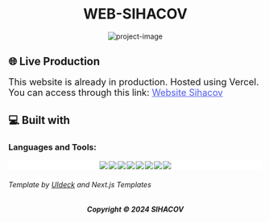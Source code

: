 <h1 align="center" id="title">
  WEB-SIHACOV
</h1>

<p align="center"><img src="https://socialify.git.ci/MukhlisMaulanaA/web-sihacov/image?description=1&amp;descriptionEditable=Website%20Project%20Sistem%20Inspeksi%20Alat%20Kesehatan%20menggunakan%20%0AComputer%20Vision%20pada%20proses%20Quality%20Control.&amp;language=1&amp;name=1&amp;owner=1&amp;theme=Light" alt="project-image"></p>

<h2> 🌐 Live Production </h2>
  <p style="font-size: 18px;"> This website is already in production. Hosted using Vercel. You can access through this link:
  <span>
    <a href="https://web-sihacov.vercel.app/" style="font-weight: semi-bold; color: #525CEB;"> Website Sihacov </a>
  </span>
  </p>

<h2>💻 Built with</h2>

<h3 align="left">Languages and Tools:</h3>
<div align="left" style="background-color: white; padding: 2px; display: flex; gap: 2px; flex-wrap: wrap; align-items: center; justify-content: center;
">
	<img src="https://img.shields.io/badge/Vercel-000000?style=for-the-badge&logo=vercel&logoColor=white" />
	<img src="https://img.shields.io/badge/next%20js-000000?style=for-the-badge&logo=nextdotjs&logoColor=white" />
	<img src="https://img.shields.io/badge/Tailwind_CSS-38B2AC?style=for-the-badge&logo=tailwind-css&logoColor=white" />
	<img src="https://img.shields.io/badge/Node%20js-339933?style=for-the-badge&logo=nodedotjs&logoColor=white" />
	<img src="https://img.shields.io/badge/React-20232A?style=for-the-badge&logo=react&logoColor=61DAFB" />
	<img src="https://img.shields.io/badge/VSCode-0078D4?style=for-the-badge&logo=visual%20studio%20code&logoColor=white" />
	<img src="https://img.shields.io/badge/JavaScript-323330?style=for-the-badge&logo=javascript&logoColor=F7DF1E" />
	<img src="https://img.shields.io/badge/TypeScript-007ACC?style=for-the-badge&logo=typescript&logoColor=white" />
</div>

<h6>Template by <span><a href="https://uideck.com/"> UIdeck</a> and Next.js Templates</span></h6>

<h5 align="center">Copyright © 2024 SIHACOV</h5>
